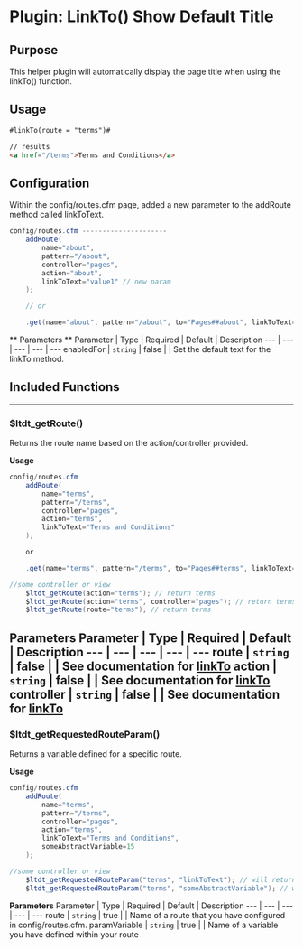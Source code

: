 # Plugin: LinkTo() Show Default Title

## Purpose

This helper plugin will automatically display the page title when using the linkTo() function.

## Usage

```html
#linkTo(route = "terms")#

// results
<a href="/terms">Terms and Conditions</a>
```

## Configuration

Within the config/routes.cfm page, added a new parameter to the addRoute method called linkToText.

```java
config/routes.cfm ---------------------
    addRoute(
        name="about",
        pattern="/about",
        controller="pages",
        action="about",
        linkToText="value1" // new param
    );

    // or

    .get(name="about", pattern="/about", to="Pages##about", linkToText="value1")
```

** Parameters **
Parameter | Type | Required | Default | Description
--- | --- | --- | --- | ---
enabledFor | `string` | false |  | Set the default text for the linkTo method.

## Included Functions

-----
### $ltdt_getRoute()
Returns the route name based on the action/controller provided.

**Usage**
```java
config/routes.cfm
    addRoute(
        name="terms",
        pattern="/terms",
        controller="pages",
        action="terms",
        linkToText="Terms and Conditions"
    );

    or 

    .get(name="terms", pattern="/terms", to="Pages##terms", linkToText="Terms and Conditions")

//some controller or view
    $ltdt_getRoute(action="terms"); // return terms
    $ltdt_getRoute(action="terms", controller="pages"); // return terms
    $ltdt_getRoute(route="terms"); // return terms
```

**Parameters**
Parameter | Type | Required | Default | Description
--- | --- | --- | --- | ---
route | `string` | false |  | See documentation for [linkTo]("https://guides.cfwheels.org/docs/linkto")
action | `string` | false |  | See documentation for [linkTo]("https://guides.cfwheels.org/docs/linkto")
controller | `string` | false |  | See documentation for [linkTo]("https://guides.cfwheels.org/docs/linkto")
----

### $ltdt_getRequestedRouteParam()
Returns a variable defined for a specific route.

**Usage**
```java
config/routes.cfm
    addRoute(
        name="terms",
        pattern="/terms",
        controller="pages",
        action="terms",
        linkToText="Terms and Conditions",
        someAbstractVariable=15
    );

//some controller or view
    $ltdt_getRequestedRouteParam("terms", "linkToText"); // will return "Terms and Conditions"
    $ltdt_getRequestedRouteParam("terms", "someAbstractVariable"); // will return 15
```

**Parameters**
Parameter | Type | Required | Default | Description
--- | --- | --- | --- | ---
route | `string` | true |  | Name of a route that you have configured in config/routes.cfm.
paramVariable | `string` | true |  | Name of a variable you have defined within your route
